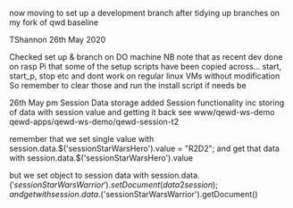 now moving to set up a development branch after tidying up branches on my fork of qwd baseline

TShannon  26th May 2020

Checked set up & branch on DO machine
NB note that as recent dev done on rasp Pi that some of the setup scripts have been copied across... start, start_p, stop etc and dont work on regular linux VMs without modification
So remember to clear those and run the install script if needs be


26th May pm
Session Data storage
added Session functionality inc storing of data with session value and getting it back
see www/qewd-ws-demo  qewd-apps/qewd-ws-demo/qewd-session-t2


remember that we set single value with 
session.data.$('sessionStarWarsHero').value = "R2D2";  
and get that data with
session.data.$('sessionStarWarsHero').value 

but we set object to session data with
session.data.$('sessionStarWarsWarrior').setDocument(data2session);  
and get with
session.data.$('sessionStarWarsWarrior').getDocument()